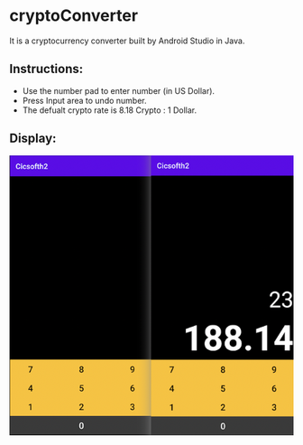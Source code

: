# cryptoConverter
It is a cryptocurrency converter built by Android Studio in Java.

## Instructions:
- Use the number pad to enter number (in US Dollar).
- Press Input area to undo number.
- The defualt crypto rate is 8.18 Crypto : 1 Dollar.

## Display:
![](showProject.png)
